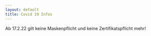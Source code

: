 ```yaml
---
layout: default
title: Covid 19 Infos
---
```


Ab 17.2.22 gilt keine Maskenpflicht und keine Zertifikatspflicht mehr!<br>
